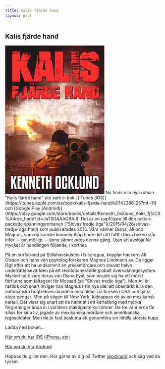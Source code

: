 ```yaml
---
title: Kalis fjärde hand
layout: post
---
```

## Kalis fjärde hand
<img src="/images/kalis_cover320x480.jpg" class="shadow img-center" />
Nu finns min nya roman "Kalis fjärde hand" ute som e-bok i [iTunes (iOS)](https://itunes.apple.com/se/book/kalis-fjarde-hand/id1142386125?mt=11) och [Google Play (Android)](https://play.google.com/store/books/details/Kenneth_Ocklund_Kalis_fj%C3%A4rde_hand?id=JaTSDAAAQBAJ). Det är en uppföljare till den action-packade spänningsromanen ["Shivas tredje öga"](/2015/04/26/shivas-tredje-oga.html) som publicerades 2015. Våra vänner Diana, Ali och Magnus, som du kanske kommer ihåg hade det rätt tufft i förra boken står inför — om möjligt — ännu sämre odds denna gång. Utan att avslöja för mycket är handlingen följande, i korthet:

På en surfstrand på Stillahavskusten i Nicaragua, kopplar hackern Ali Olsson och hans vän psykologiforskaren Magnus Lindmann av. De ligger lågt efter att ha undkommit en yrkesmördare och snuvat halva underrättelsevärlden på ett revolutionerande globalt övervakningssystem. Mycket tack vare deras vän Diana Eyal, som visade sig ha ett mörkt förflutna som fältagent för Mossad (se “Shivas tredje öga”). Men Ali är rastlös och snart inviger han Magnus i sin nya idé: att obemärkt lura den automatiska högfrekvenshandeln med aktier på börsen i USA och tjäna stora pengar. Men på vägen till New York, kidnappas de av en mexikansk kartell. Det visar sig snart att de hamnat i ett kartellkrig med mörka förgreningar ända in i världens mäktigaste korridorer. De tre vännerna får slåss för sina liv, jagade av mexikanska mördare och amerikanska legosoldater. Men de är fast beslutna att genomföra sin hittills största kupp.

Ladda ned boken...

[Här om du har iOS (iPhone, etc)](https://itunes.apple.com/se/book/kalis-fjarde-hand/id1142386125?mt=11)

[Här om du har Android](https://play.google.com/store/books/details/Kenneth_Ocklund_Kalis_fj%C3%A4rde_hand?id=JaTSDAAAQBAJ)

Hoppas du gillar den. Hör gärna av dig på Twitter [@ocklund](https://twitter.com/ocklund) och säg vad du tycker.